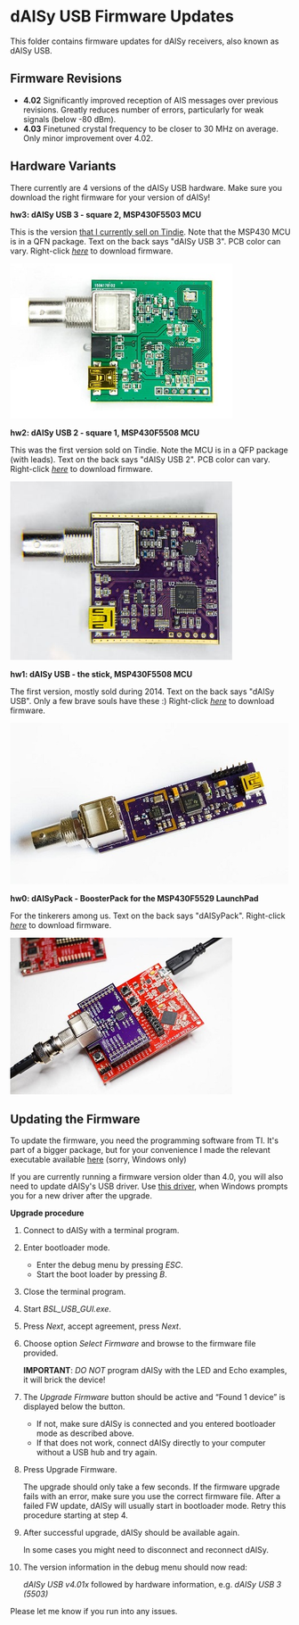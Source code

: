 dAISy USB Firmware Updates
==========================

This folder contains firmware updates for dAISy receivers, also known as dAISy USB.

Firmware Revisions
------------------

* **4.02** Significantly improved reception of AIS messages over previous revisions. Greatly reduces number of errors, particularly for weak signals (below -80 dBm).
* **4.03** Finetuned crystal frequency to be closer to 30 MHz on average. Only minor improvement over 4.02.

Hardware Variants
-----------------

There currently are 4 versions of the dAISy USB hardware. Make sure you download the right firmware for your version of dAISy!

**hw3: dAISy USB 3 - square 2, MSP430F5503 MCU**

This is the version [that I currently sell on Tindie](https://www.tindie.com/products/astuder/daisy-ais-receiver/).
Note that the MSP430 MCU is in a QFN package. Text on the back says "dAISy USB 3". PCB color can vary.
Right-click *[here](https://github.com/astuder/dAISy/raw/master/Firmware/Daisy_hw3_fw4_03.txt)* to download firmware.

![dAISy USB 3](../Pictures/dAISyUSB3.jpg)

**hw2: dAISy USB 2 - square 1, MSP430F5508 MCU**

This was the first version sold on Tindie. Note the MCU is in a QFP package (with leads). Text on the back says "dAISy USB 2".
PCB color can vary. Right-click *[here](https://github.com/astuder/dAISy/raw/master/Firmware/Daisy_hw2_fw4_03.txt)* to download firmware.

![dAISy USB 2](../Pictures/dAISyUSB2.jpg)

**hw1: dAISy USB - the stick, MSP430F5508 MCU**

The first version, mostly sold during 2014. Text on the back says "dAISy USB". Only a few brave souls have these :)
Right-click *[here](https://github.com/astuder/dAISy/raw/master/Firmware/Daisy_hw1_fw4_03.txt)* to download firmware.

![dAISy USB 1](../Pictures/dAISyUSB1.jpg)

**hw0: dAISyPack - BoosterPack for the MSP430F5529 LaunchPad**

For the tinkerers among us. Text on the back says "dAISyPack".
Right-click *[here](https://github.com/astuder/dAISy/raw/master/Firmware/Daisy_hw0_fw4_03.txt)* to download firmware.

![dAISyPack](../Pictures/dAISyUSBBoosterPack.jpg)

Updating the Firmware
---------------------

To update the firmware, you need the programming software from TI. It's part of a bigger package, but for your convenience I made the relevant executable available [here](http://www.adrianstuder.com/daisy/BSL_USB_GUI.zip) (sorry, Windows only)

If you are currently running a firmware version older than 4.0, you will also need to update dAISy's USB driver. Use [this driver](http://www.adrianstuder.com/daisy/daisyUSB%20inf%20v2.zip), when Windows prompts you for a new driver after the upgrade.

**Upgrade procedure**

1.	Connect to dAISy with a terminal program.

2.	Enter bootloader mode.
	- Enter the debug menu by pressing *ESC*.
	- Start the boot loader by pressing *B*.
	
3.	Close the terminal program.

4.	Start *BSL_USB_GUI.exe*.

5.	Press *Next*, accept agreement, press *Next*.

6.	Choose option *Select Firmware* and browse to the firmware file provided.
	
	**IMPORTANT**: *DO NOT* program dAISy with the LED and Echo examples, it will brick the device!

7.	The *Upgrade Firmware* button should be active and “Found 1 device” is displayed below the button.
	- If not, make sure dAISy is connected and you entered bootloader mode as described above.
	- If that does not work, connect dAISy directly to your computer without a USB hub and try again.
	
8.	Press Upgrade Firmware.
	
	The upgrade should only take a few seconds.
	If the firmware upgrade fails with an error, make sure you use the correct firmware file.
	After a failed FW update, dAISy will usually start in bootloader mode. Retry this procedure starting
	at step 4.

9.	After successful upgrade, dAISy should be available again.

	In some cases you might need to disconnect and reconnect dAISy.

10.	The version information in the debug menu should now read:

	*dAISy USB v4.01x* followed by hardware information, e.g. *dAISy USB 3 (5503)*

Please let me know if you run into any issues.
